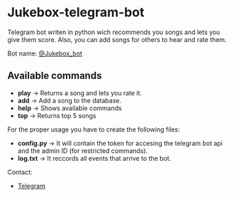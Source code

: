 # Jukebox-telegram-bot

Telegram bot writen in python wich recommends you songs and lets you give them score. Also, you can add songs for others to hear and rate them.

Bot name: [@Jukebox_bot](https://telegram.me/jukebox_bot)

## Available commands

- **play** -> Returns a song and lets you rate it.
- **add** -> Add a song to the database.
- **help** -> Shows available commands
- **top** -> Returns top 5 songs

For the proper usage you have to create the following files:
- **config.py** -> It will contain the token for accesing the telegram bot api and the admin ID (for restricted commands).
- **log.txt** -> It reccords all events that arrive to the bot.

Contact:

- [Telegram](http://telegram.me/lIlllIIIlIlIIl)


